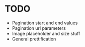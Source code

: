 # TODO
* Pagination start and end values
* Pagination url parameters
* Image placeholder and size stuff
* General prettification
